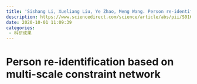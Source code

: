 ```yaml
---
title: 'Sishang Li, Xueliang Liu, Ye Zhao, Meng Wang. Person re-identification based on multi-scale constraint network[J]. Pattern Recognition Letters, 2020, 138: 403-409.'
description: https://www.sciencedirect.com/science/article/abs/pii/S016786552030310X
date: 2020-10-01 11:09:39
categories:
 - 科研成果
---
```

# Person re-identification based on multi-scale constraint network